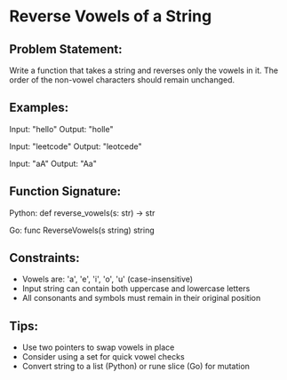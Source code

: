 Reverse Vowels of a String
==========================

Problem Statement:
------------------
Write a function that takes a string and reverses only the vowels in it.
The order of the non-vowel characters should remain unchanged.

Examples:
---------
Input:  "hello"
Output: "holle"

Input:  "leetcode"
Output: "leotcede"

Input:  "aA"
Output: "Aa"

Function Signature:
-------------------
Python:
    def reverse_vowels(s: str) -> str

Go:
    func ReverseVowels(s string) string

Constraints:
------------
- Vowels are: 'a', 'e', 'i', 'o', 'u' (case-insensitive)
- Input string can contain both uppercase and lowercase letters
- All consonants and symbols must remain in their original position

Tips:
-----
- Use two pointers to swap vowels in place
- Consider using a set for quick vowel checks
- Convert string to a list (Python) or rune slice (Go) for mutation
